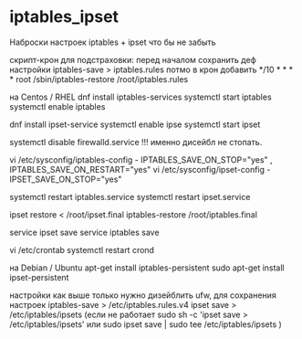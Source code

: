# iptables_ipset

Наброски настроек iptables + ipset что бы не забыть

скрипт-крон для подстраховки:
перед началом сохранить деф настройки iptables-save > iptables.rules потмо в крон добавить
*/10 * * * * root /sbin/iptables-restore /root/iptables.rules


на Centos / RHEL
dnf install iptables-services
systemctl start iptables
systemctl enable iptables

dnf install ipset-service
systemctl enable ipse
systemctl start ipset

systemctl disable firewalld.service !!! именно дисейбл не стопать.

vi /etc/sysconfig/iptables-config  - IPTABLES_SAVE_ON_STOP="yes" , IPTABLES_SAVE_ON_RESTART="yes"
vi /etc/sysconfig/ipset-config     - IPSET_SAVE_ON_STOP="yes"

systemctl restart iptables.service
systemctl restart ipset.service

ipset restore < /root/ipset.final
iptables-restore /root/iptables.final

service ipset save
service iptables save

vi /etc/crontab
systemctl restart crond

на Debian / Ubuntu
apt-get install iptables-persistent
sudo apt-get install ipset-persistent

настройки как выше только нужно дизейблить ufw, для сохранения настроек
iptables-save > /etc/iptables.rules.v4
ipset save > /etc/iptables/ipsets (если не работает sudo sh -c 'ipset save > /etc/iptables/ipsets' или sudo ipset save | sudo tee /etc/iptables/ipsets )

